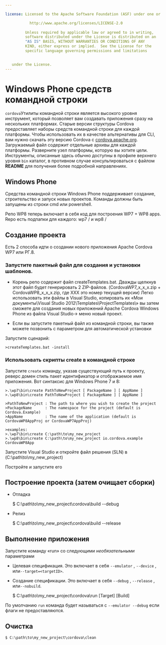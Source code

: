 ```yaml
---

license: Licensed to the Apache Software Foundation (ASF) under one or more contributor license agreements. See the NOTICE file distributed with this work for additional information regarding copyright ownership. The ASF licenses this file to you under the Apache License, Version 2.0 (the "License"); you may not use this file except in compliance with the License. You may obtain a copy of the License at

           http://www.apache.org/licenses/LICENSE-2.0
    
         Unless required by applicable law or agreed to in writing,
         software distributed under the License is distributed on an
         "AS IS" BASIS, WITHOUT WARRANTIES OR CONDITIONS OF ANY
         KIND, either express or implied.  See the License for the
         specific language governing permissions and limitations
    

   under the License.
---
```


# Windows Phone средств командной строки

`cordova`Утилиты командной строки является высокого уровня инструмент, который позволяет вам создавать приложения сразу на нескольких платформах. Старые версии структуры Cordova предоставляет наборы средств командной строки для каждой платформы. Чтобы использовать их в качестве альтернативы для CLI, вам нужно скачать эту версию Cordova с [cordova.apache.org][1]. Загружаемый файл содержит отдельные архивы для каждой платформы. Разверните узел платформы, которую вы хотите цели. Инструменты, описанные здесь обычно доступны в профиле верхнего уровня `bin` каталог, в противном случае консультироваться с файлом **README** для получения более подробной направлениях.

 [1]: http://cordova.apache.org

## Windows Phone

Средства командной строки Windows Phone поддерживает создание, строительство и запуск новых проектов. Команды должны быть запущены из строки cmd или powershell.

Репо WP8 теперь включает в себя код для построения WP7 + WP8 apps. Repo есть подпапки для каждого: wp7 / и wp8 /

## Создание проекта

Есть 2 способа идти о создании нового приложения Apache Cordova WP7 или РГ.8.

### Запустите пакетный файл для создания и установки шаблонов.

*   Корень репо содержит файл createTemplates.bat. Дважды щелкнув этот файл будет генерировать 2 ZIP-файлов. (CordovaWP7\_x\_x\_x.zip + CordovaWP8\_x\_x\_x.zip, где ХХХ это номер текущей версии) Легко использовать эти файлы в Visual Studio, копировать их «Мои документы\Visual Studio 2012\Templates\ProjectTemplates\» вы затем сможете для создания новых приложений Apache Cordova Windows Phone из файла Visual Studio-> меню новый проект.

*   Если вы запустите пакетный файл из командной строки, вы также можете позвонить с параметром для автоматической установки

Запустите сценарий:

    >createTemplates.bat -install
    

### Использовать скрипты create в командной строке

Запустите `create` команду, указав существующий путь к проекту, реверс домен стиль пакет идентификатор и отображаемое имя приложения. Вот синтаксис для Windows Phone 7 и 8:

    >.\wp7\bin\create PathToNewProject [ PackageName ] [ AppName ]
    >.\wp8\bin\create PathToNewProject [ PackageName ] [ AppName ]
    
    >PathToNewProject : The path to where you wish to create the project
    >PackageName      : The namespace for the project (default is Cordova.Example)
    >AppName          : The name of the application (default is CordovaWP8AppProj or CordovaWP7AppProj)
    
    >examples:
    >.\wp7\bin\create C:\path\to\my_new_project
    >.\wp8\bin\create C:\path\to\my_new_project io.cordova.example CordovaWP8App
    

Запустите Visual Studio и откройте файл решения (SLN) в (C:\path\to\my\_new\_project)

Постройте и запустите его

## Построение проекта (затем очищает сборки)

*   Отладка
    
    $ C:\path\to\my\_new\_project\cordova\build --debug

*   Релиз
    
    $ C:\path\to\my\_new\_project\cordova\build --release

## Выполнение приложения

Запустите команду «run» со следующими *необязательными* параметрами

*   Целевая спецификация. Это включает в себя `--emulator` , `--device` , или`--target=<targetID>`.

*   Создание спецификации. Это включает в себя `--debug` , `--release` , или`--nobuild`.
    
    $ C:\path\to\my\_new\_project\cordova\run \[Target\] \[Build\]

По умолчанию `run` команда будет называться с `--emulator --debug` если флаги не предоставляются.

## Очистка

    $ C:\path\to\my_new_project\cordova\clean